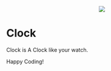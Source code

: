 <p align="center">
       <img src="./cover.png" />
       <h1>Clock</h1>
</p>

Clock is A Clock like your watch.

Happy Coding!
